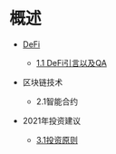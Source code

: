 #  概述

* [DeFi](DeFi-docs/README.md)

  * [1.1 DeFi引言以及QA](DeFi-docs/DeFi-Summary.md)

*   区块链技术
    * 2.1智能合约

*   2021年投资建议
    * [3.1投资原则](Vest-docs/Vest-Prin.md)

